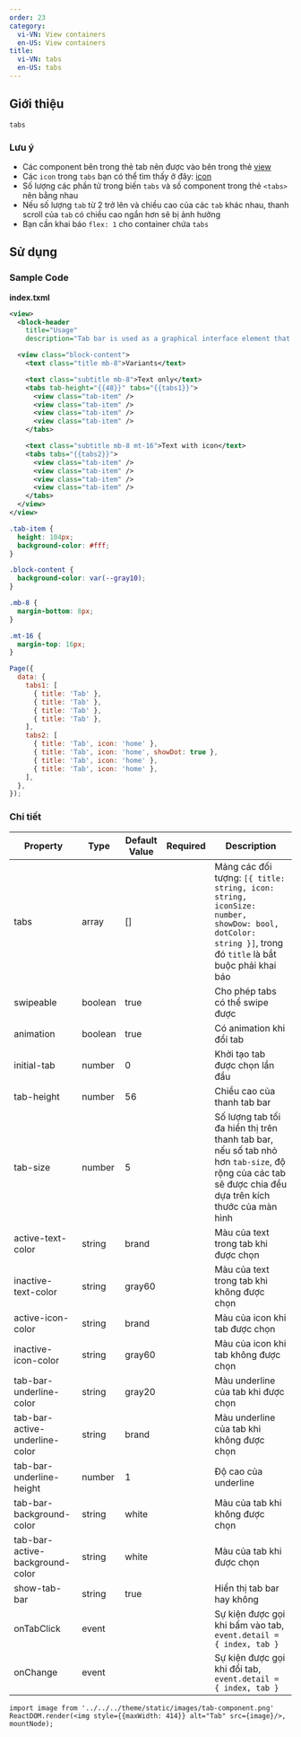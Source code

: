 ```yaml
---
order: 23
category:
  vi-VN: View containers
  en-US: View containers
title:
  vi-VN: tabs
  en-US: tabs
---
```


## Giới thiệu

`tabs`

### Lưu ý

- Các component bên trong thẻ tab nên được vào bên trong thẻ [view](https://miniapp.tiki.vn/docs/component/view-container/view)
- Các `icon` trong `tabs` bạn có thể tìm thấy ở đây: [icon](https://miniapp.tiki.vn/docs/component/basic/icon)
- Số lượng các phần tử trong biến `tabs` và số component trong thẻ `<tabs>` nên bằng nhau
- Nếu số lượng `tab` từ 2 trở lên và chiều cao của các `tab` khác nhau, thanh scroll của `tab` có chiều cao ngắn hơn sẽ bị ảnh hưởng
- Bạn cần khai báo `flex: 1` cho container chứa `tabs`

## Sử dụng

### Sample Code

**index.txml**

```xml
<view>
  <block-header
    title="Usage"
    description="Tab bar is used as a graphical interface element that allows multiple panels to be contained within a single window, using tabs as a navigational element." />

  <view class="block-content">
    <text class="title mb-8">Variants</text>

    <text class="subtitle mb-8">Text only</text>
    <tabs tab-height="{{48}}" tabs="{{tabs1}}">
      <view class="tab-item" />
      <view class="tab-item" />
      <view class="tab-item" />
      <view class="tab-item" />
    </tabs>

    <text class="subtitle mb-8 mt-16">Text with icon</text>
    <tabs tabs="{{tabs2}}">
      <view class="tab-item" />
      <view class="tab-item" />
      <view class="tab-item" />
      <view class="tab-item" />
    </tabs>
  </view>
</view>
```

```css
.tab-item {
  height: 104px;
  background-color: #fff;
}

.block-content {
  background-color: var(--gray10);
}

.mb-8 {
  margin-bottom: 8px;
}

.mt-16 {
  margin-top: 16px;
}
```

```js
Page({
  data: {
    tabs1: [
      { title: 'Tab' },
      { title: 'Tab' },
      { title: 'Tab' },
      { title: 'Tab' },
    ],
    tabs2: [
      { title: 'Tab', icon: 'home' },
      { title: 'Tab', icon: 'home', showDot: true },
      { title: 'Tab', icon: 'home' },
      { title: 'Tab', icon: 'home' },
    ],
  },
});
```

### Chi tiết

| Property                        | Type    | Default Value | Required | Description                                                                                                                                            |
| ------------------------------- | ------- | ------------- | -------- | ------------------------------------------------------------------------------------------------------------------------------------------------------ |
| tabs                            | array   | []            |          | Mảng các đối tượng: `[{ title: string, icon: string, iconSize: number, showDow: bool, dotColor: string }]`, trong đó `title` là bắt buộc phải khai báo |
| swipeable                       | boolean | true          |          | Cho phép tabs có thể swipe được                                                                                                                        |
| animation                       | boolean | true          |          | Có animation khi đổi tab                                                                                                                               |
| initial-tab                     | number  | 0             |          | Khởi tạo tab được chọn lần đầu                                                                                                                         |
| tab-height                      | number  | 56            |          | Chiều cao của thanh tab bar                                                                                                                            |
| tab-size                        | number  | 5             |          | Số lượng tab tối đa hiển thị trên thanh tab bar, nếu số tab nhỏ hơn `tab-size`, độ rộng của các tab sẽ được chia đều dựa trên kích thước của màn hình  |
| active-text-color               | string  | brand         |          | Màu của text trong tab khi được chọn                                                                                                                   |
| inactive-text-color             | string  | gray60        |          | Màu của text trong tab khi không được chọn                                                                                                             |
| active-icon-color               | string  | brand         |          | Màu của icon khi tab được chọn                                                                                                                         |
| inactive-icon-color             | string  | gray60        |          | Màu của icon khi tab không được chọn                                                                                                                   |
| tab-bar-underline-color         | string  | gray20        |          | Màu underline của tab khi được chọn                                                                                                                    |
| tab-bar-active-underline-color  | string  | brand         |          | Màu underline của tab khi không được chọn                                                                                                              |
| tab-bar-underline-height        | number  | 1             |          | Độ cao của underline                                                                                                                                   |
| tab-bar-background-color        | string  | white         |          | Màu của tab khi không được chọn                                                                                                                        |
| tab-bar-active-background-color | string  | white         |          | Màu của tab khi được chọn                                                                                                                              |
| show-tab-bar                    | string  | true          |          | Hiển thị tab bar hay không                                                                                                                             |
| onTabClick                      | event   |               |          | Sự kiện được gọi khi bấm vào tab, `event.detail = { index, tab }`                                                                                      |
| onChange                        | event   |               |          | Sự kiện được gọi khi đổi tab, `event.detail = { index, tab }`                                                                                          |

```__react
import image from '../../../theme/static/images/tab-component.png'
ReactDOM.render(<img style={{maxWidth: 414}} alt="Tab" src={image}/>, mountNode);
```
